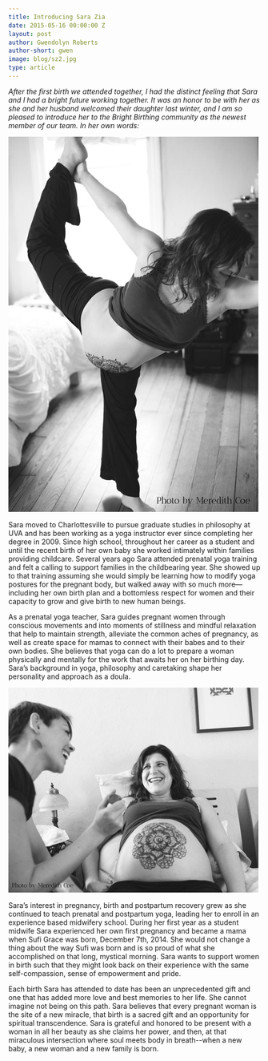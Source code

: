 ```yaml
---
title: Introducing Sara Zia
date: 2015-05-16 00:00:00 Z
layout: post
author: Gwendolyn Roberts
author-short: gwen
image: blog/sz2.jpg
type: article
---
```


*After the first birth we attended together, I had the distinct feeling that Sara and I had a bright future working together. It was an honor to be with her as she and her husband welcomed their daughter last winter, and I am so pleased to introduce her to the Bright Birthing community as the newest member of our team. In her own words:*

<img class="small-6 columns right" src="/images/blog/sz1.jpg">

Sara moved to Charlottesville to pursue graduate studies in philosophy at UVA and has been working as a yoga instructor ever since completing her degree in 2009. Since high school, throughout her career as a student and until the recent birth of her own baby she worked intimately within families providing childcare. Several years ago Sara attended prenatal yoga training and felt a calling to support families in the childbearing year. She showed up to that training assuming she would simply be learning how to modify yoga postures for the pregnant body, but walked away with so much more—including her own birth plan and a bottomless respect for women and their capacity to grow and give birth to new human beings.

As a prenatal yoga teacher, Sara guides pregnant women through conscious movements and into moments of stillness and mindful relaxation that help to maintain strength, alleviate the common aches of pregnancy, as well as create space for mamas to connect with their babes and to their own bodies.  She believes that yoga can do a lot to prepare a woman physically and mentally for the work that awaits her on her birthing day.  Sara’s background in yoga, philosophy and caretaking shape her personality and approach as a doula. 

<img class="small-12 medium-8 columns left" src="/images/blog/sz2.jpg">
 
Sara’s interest in pregnancy, birth and postpartum recovery grew as she continued to teach prenatal and postpartum yoga, leading her to enroll in an experience based midwifery school. During her first year as a student midwife Sara experienced her own first pregnancy and became a mama when Sufi Grace was born, December 7th, 2014. She would not change a thing about the way Sufi was born and is so proud of what she accomplished on that long, mystical morning. Sara wants to support women in birth such that they might look back on their experience with the same self-compassion, sense of empowerment and pride.

Each birth Sara has attended to date has been an unprecedented gift and one that has added more love and best memories to her life. She cannot imagine not being on this path. Sara believes that every pregnant woman is the site of a new miracle, that birth is a sacred gift and an opportunity for spiritual transcendence. Sara is grateful and honored to be present with a woman in all her beauty as she claims her power, and then, at that miraculous intersection where soul meets body in breath--when a new baby, a new woman and a new family is born. 

